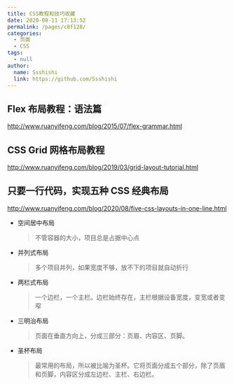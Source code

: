 ```yaml
---
title: CSS教程和技巧收藏
date: 2020-08-11 17:13:52
permalink: /pages/c8f128/
categories: 
  - 页面
  - CSS
tags: 
  - null
author: 
  name: Ssshishi
  link: https://github.com/Ssshishi
---
```


## Flex 布局教程：语法篇
<http://www.ruanyifeng.com/blog/2015/07/flex-grammar.html>

## CSS Grid 网格布局教程
<http://www.ruanyifeng.com/blog/2019/03/grid-layout-tutorial.html>

## 只要一行代码，实现五种 CSS 经典布局
<http://www.ruanyifeng.com/blog/2020/08/five-css-layouts-in-one-line.html>
* 空间居中布局
  > 不管容器的大小，项目总是占据中心点
* 并列式布局
  > 多个项目并列，如果宽度不够，放不下的项目就自动折行
* 两栏式布局
  > 一个边栏，一个主栏。边栏始终存在，主栏根据设备宽度，变宽或者变窄
* 三明治布局
  > 页面在垂直方向上，分成三部分：页眉、内容区、页脚。
* 圣杯布局
  > 最常用的布局，所以被比喻为圣杯。它将页面分成五个部分，除了页眉和页脚，内容区分成左边栏、主栏、右边栏。
